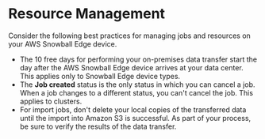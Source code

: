 # Resource Management<a name="resource-management"></a>

Consider the following best practices for managing jobs and resources on your AWS Snowball Edge device\.
+ The 10 free days for performing your on\-premises data transfer start the day after the AWS Snowball Edge device arrives at your data center\. This applies only to Snowball Edge device types\.
+ The **Job created** status is the only status in which you can cancel a job\. When a job changes to a different status, you can't cancel the job\. This applies to clusters\.
+ For import jobs, don't delete your local copies of the transferred data until the import into Amazon S3 is successful\. As part of your process, be sure to verify the results of the data transfer\.